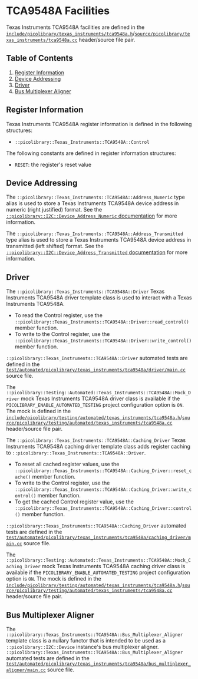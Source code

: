# TCA9548A Facilities
Texas Instruments TCA9548A facilities are defined in the
[`include/picolibrary/texas_instruments/tca9548a.h`](https://github.com/apcountryman/picolibrary/blob/main/include/picolibrary/texas_instruments/tca9548a.h)/[`source/picolibrary/texas_instruments/tca9548a.cc`](https://github.com/apcountryman/picolibrary/blob/main/source/picolibrary/texas_instruments/tca9548a.cc)
header/source file pair.

## Table of Contents
1. [Register Information](#register-information)
1. [Device Addressing](#device-addressing)
1. [Driver](#driver)
1. [Bus Multiplexer Aligner](#bus-multiplexer-aligner)

## Register Information
Texas Instruments TCA9548A register information is defined in the following structures:
- `::picolibrary::Texas_Instruments::TCA9548A::Control`

The following constants are defined in register information structures:
- `RESET`: the register's reset value

## Device Addressing
The `::picolibrary::Texas_Instruments::TCA9548A::Address_Numeric` type alias is used to
store a Texas Instruments TCA9548A device address in numeric (right justified) format.
See the [`::picolibrary::I2C::Device_Address_Numeric` documentation](../../i2c.md#device)
for more information.

The `::picolibrary::Texas_Instruments::TCA9548A::Address_Transmitted` type alias is used
to store a Texas Instruments TCA9548A device address in transmitted (left shifted) format.
See the [`::picolibrary::I2C::Device_Address_Transmitted`
documentation](../../i2c.md#device) for more information.

## Driver
The `::picolibrary::Texas_Instruments::TCA9548A::Driver` Texas Instruments TCA9548A driver
template class is used to interact with a Texas Instruments TCA9548A.
- To read the Control register, use the
  `::picolibrary::Texas_Instruments::TCA9548A::Driver::read_control()` member function.
- To write to the Control register, use the
  `::picolibrary::Texas_Instruments::TCA9548A::Driver::write_control()` member function.

`::picolibrary::Texas_Instruments::TCA9548A::Driver` automated tests are defined in the
[`test/automated/picolibrary/texas_instruments/tca9548a/driver/main.cc`](https://github.com/apcountryman/picolibrary/blob/main/test/automated/picolibrary/texas_instruments/tca9548a/driver/main.cc)
source file.

The `::picolibrary::Testing::Automated::Texas_Instruments::TCA9548A::Mock_Driver` mock
Texas Instruments TCA9548A driver class is available if the
`PICOLIBRARY_ENABLE_AUTOMATED_TESTING` project configuration option is `ON`.
The mock is defined in the
[`include/picolibrary/testing/automated/texas_instruments/tca9548a.h`](https://github.com/apcountryman/picolibrary/blob/main/include/picolibrary/testing/automated/texas_instruments/tca9548a.h)/[`source/picolibrary/testing/automated/texas_instruments/tca9548a.cc`](https://github.com/apcountryman/picolibrary/blob/main/source/picolibrary/testing/automated/texas_instruments/tca9548a.cc)
header/source file pair.

The `::picolibrary::Texas_Instruments::TCA9548A::Caching_Driver` Texas Instruments
TCA9548A caching driver template class adds register caching to
`::picolibrary::Texas_Instruments::TCA9548A::Driver`.
- To reset all cached register values, use the
  `::picolibrary::Texas_Instruments::TCA9548A::Caching_Driver::reset_cache()` member
  function.
- To write to the Control register, use the
  `::picolibrary::Texas_Instruments::TCA9548A::Caching_Driver::write_control()` member
  function.
- To get the cached Control register value, use the
  `::picolibrary::Texas_Instruments::TCA9548A::Caching_Driver::control()` member function.

`::picolibrary::Texas_Instruments::TCA9548A::Caching_Driver` automated tests are defined
in the
[`test/automated/picolibrary/texas_instruments/tca9548a/caching_driver/main.cc`](https://github.com/apcountryman/picolibrary/blob/main/test/automated/picolibrary/texas_instruments/tca9548a/caching_driver/main.cc)
source file.

The `::picolibrary::Testing::Automated::Texas_Instruments::TCA9548A::Mock_Caching_Driver`
mock Texas Instruments TCA9548A caching driver class is available if the
`PICOLIBRARY_ENABLE_AUTOMATED_TESTING` project configuration option is `ON`.
The mock is defined in the
[`include/picolibrary/testing/automated/texas_instruments/tca9548a.h`](https://github.com/apcountryman/picolibrary/blob/main/include/picolibrary/testing/automated/texas_instruments/tca9548a.h)/[`source/picolibrary/testing/automated/texas_instruments/tca9548a.cc`](https://github.com/apcountryman/picolibrary/blob/main/source/picolibrary/testing/automated/texas_instruments/tca9548a.cc)
header/source file pair.

## Bus Multiplexer Aligner
The `::picolibrary::Texas_Instruments::TCA9548A::Bus_Multiplexer_Aligner` template class
is a nullary functor that is intended to be used as a `::picolibrary::I2C::Device`
instance's bus multiplexer aligner.
`::picolibrary::Texas_Instruments::TCA9548A::Bus_Multiplexer_Aligner` automated tests are
defined in the
[`test/automated/picolibrary/texas_instruments/tca9548a/bus_multiplexer_aligner/main.cc`](https://github.com/apcountryman/picolibrary/blob/main/test/automated/picolibrary/texas_instruments/tca9548a/bus_multiplexer_aligner/main.cc)
source file.
